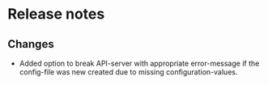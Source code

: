 # Release notes

## Changes

- Added option to break API-server with appropriate error-message if the config-file was new created due to missing configuration-values.

